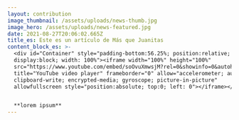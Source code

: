 ```yaml
---
layout: contribution
image_thumbnail: /assets/uploads/news-thumb.jpg
image_hero: /assets/uploads/news-featured.jpg
date: 2021-08-27T20:06:02.665Z
title_es: Este es un artículo de Más que Juanitas
content_block_es: >-
  <div id="Container" style="padding-bottom:56.25%; position:relative;
  display:block; width: 100%"><iframe width="100%" height="100%"
  src="https://www.youtube.com/embed/soOvuXmwsjM?rel=0&showinfo=0&autohide=1&modestbranding=1"
  title="YouTube video player" frameborder="0" allow="accelerometer; autoplay;
  clipboard-write; encrypted-media; gyroscope; picture-in-picture"
  allowfullscreen style="position:absolute; top:0; left: 0"></iframe></div>


  **lorem ipsum**
---
```


